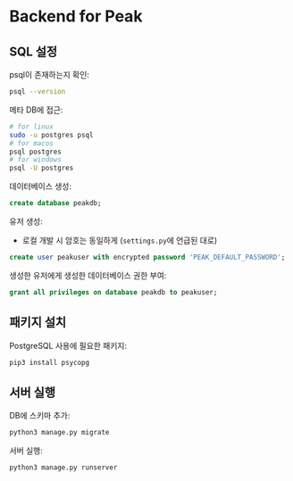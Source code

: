 # Backend for Peak

## SQL 설정
psql이 존재하는지 확인:
```bash
psql --version
```

메타 DB에 접근:
```bash
# for linux
sudo -u postgres psql
# for macos
psql postgres
# for windows 
psql -U postgres
```

데이터베이스 생성:
```sql
create database peakdb;
```

유저 생성:
- 로컬 개발 시 암호는 동일하게 (`settings.py`에 언급된 대로)
```sql
create user peakuser with encrypted password 'PEAK_DEFAULT_PASSWORD';
```

생성한 유저에게 생성한 데이터베이스 권한 부여:
```sql
grant all privileges on database peakdb to peakuser;
```

## 패키지 설치
PostgreSQL 사용에 필요한 패키지:
```bash
pip3 install psycopg
```

## 서버 실행

DB에 스키마 추가:
```bash
python3 manage.py migrate
```

서버 실행:
```bash
python3 manage.py runserver
```
